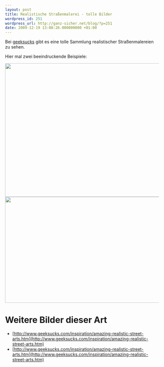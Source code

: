```yaml
---
layout: post
title: Realistische Straßenmalerei - tolle Bilder
wordpress_id: 251
wordpress_url: http://ganz-sicher.net/blog/?p=251
date: 2009-12-19 13:08:26.000000000 +01:00
---
```

Bei <a href="http://www.geeksucks.com/" target="_blank">geeksucks</a> gibt es eine tolle Sammlung realistischer Straßenmalereien zu sehen. 

Hier mal zwei beeindruckende Beispiele:

<a href="/wp-content/uploads/84.gif"><img class="borderimg" title="Straßenmalerei - Relalistischer Hai" src="/wp-content/uploads/84.gif" alt="" width="540" height="436" /></a>
<a href="/wp-content/uploads/235.jpg"><img class="borderimg" title="Realistische Straßenmalerei - am Abgrund" src="/wp-content/uploads/235.jpg" alt="" width="540" height="346" /></a>

Weitere Bilder dieser Art
=========================
* [http://www.geeksucks.com/inspiration/amazing-realistic-street-arts.htm](http://www.geeksucks.com/inspiration/amazing-realistic-street-arts.htm)
* [http://www.geeksucks.com/inspiration/amazing-realistic-street-arts.htm](http://www.geeksucks.com/inspiration/amazing-realistic-street-arts.htm)
